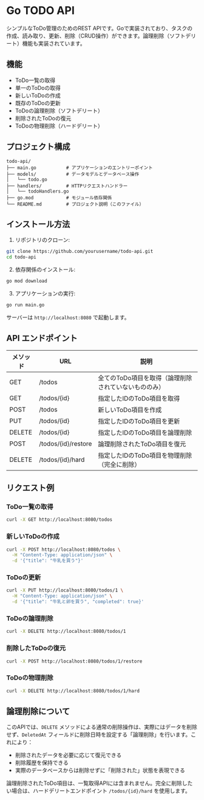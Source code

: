 # Go TODO API

シンプルなToDo管理のためのREST APIです。Goで実装されており、タスクの作成、読み取り、更新、削除（CRUD操作）ができます。論理削除（ソフトデリート）機能も実装されています。

## 機能

- ToDo一覧の取得
- 単一のToDoの取得
- 新しいToDoの作成
- 既存のToDoの更新
- ToDoの論理削除（ソフトデリート）
- 削除されたToDoの復元
- ToDoの物理削除（ハードデリート）

## プロジェクト構成

```
todo-api/
├── main.go           # アプリケーションのエントリーポイント
├── models/           # データモデルとデータベース操作
│   └── todo.go
├── handlers/         # HTTPリクエストハンドラー
│   └── todoHandlers.go
├── go.mod            # モジュール依存関係
└── README.md         # プロジェクト説明（このファイル）
```

## インストール方法

1. リポジトリのクローン:

```bash
git clone https://github.com/yourusername/todo-api.git
cd todo-api
```

2. 依存関係のインストール:

```bash
go mod download
```

3. アプリケーションの実行:

```bash
go run main.go
```

サーバーは `http://localhost:8080` で起動します。

## API エンドポイント

| メソッド | URL                  | 説明                                |
|----------|----------------------|-----------------------------------|
| GET      | /todos               | 全てのToDo項目を取得（論理削除されていないもののみ） |
| GET      | /todos/{id}          | 指定したIDのToDo項目を取得               |
| POST     | /todos               | 新しいToDo項目を作成                   |
| PUT      | /todos/{id}          | 指定したIDのToDo項目を更新               |
| DELETE   | /todos/{id}          | 指定したIDのToDo項目を論理削除            |
| POST     | /todos/{id}/restore  | 論理削除されたToDo項目を復元              |
| DELETE   | /todos/{id}/hard     | 指定したIDのToDo項目を物理削除（完全に削除）     |

## リクエスト例

### ToDo一覧の取得

```bash
curl -X GET http://localhost:8080/todos
```

### 新しいToDoの作成

```bash
curl -X POST http://localhost:8080/todos \
  -H "Content-Type: application/json" \
  -d '{"title": "牛乳を買う"}'
```

### ToDoの更新

```bash
curl -X PUT http://localhost:8080/todos/1 \
  -H "Content-Type: application/json" \
  -d '{"title": "牛乳と卵を買う", "completed": true}'
```

### ToDoの論理削除

```bash
curl -X DELETE http://localhost:8080/todos/1
```

### 削除したToDoの復元

```bash
curl -X POST http://localhost:8080/todos/1/restore
```

### ToDoの物理削除

```bash
curl -X DELETE http://localhost:8080/todos/1/hard
```

## 論理削除について

このAPIでは、`DELETE` メソッドによる通常の削除操作は、実際にはデータを削除せず、`DeletedAt` フィールドに削除日時を設定する「論理削除」を行います。これにより：

- 削除されたデータを必要に応じて復元できる
- 削除履歴を保持できる
- 実際のデータベースからは削除せずに「削除された」状態を表現できる

論理削除されたToDo項目は、一覧取得APIには含まれません。完全に削除したい場合は、ハードデリートエンドポイント `/todos/{id}/hard` を使用します。
